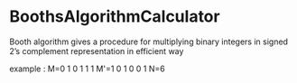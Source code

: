 # BoothsAlgorithmCalculator
Booth algorithm gives a procedure for multiplying binary integers in signed 2’s complement representation in efficient way

example :
M=0 1 0 1 1 1
M'=1 0 1 0 0 1
N=6
